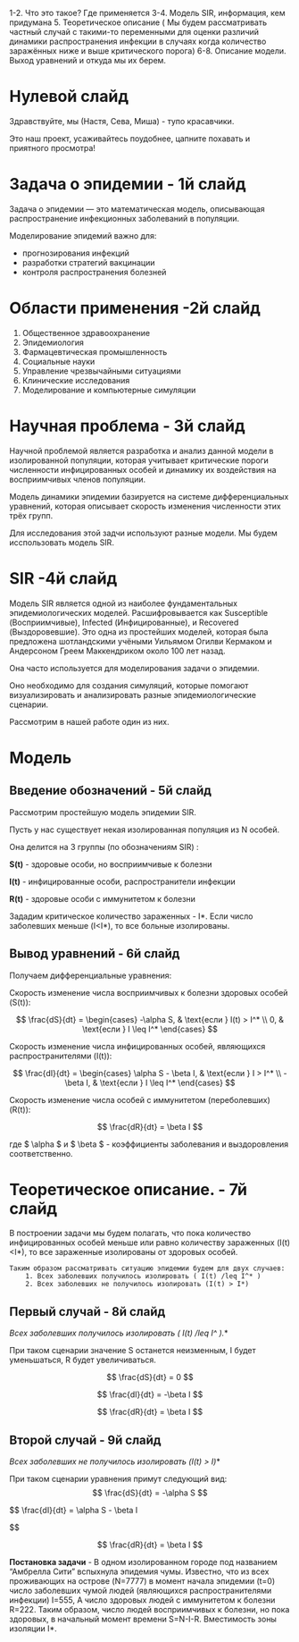 1-2. Что это такое? Где применяется
3-4. Модель SIR, информация, кем придумана
5. Теоретическое описание ( Мы будем рассматривать частный случай с такими-то переменными для оценки различий динамики распространения инфекции в случаях когда количество заражённых ниже и выше критического порога) 
6-8. Описание модели. Выход уравнений и откуда мы их берем.

# Нулевой слайд 

Здравствуйте, мы (Настя, Сева, Миша) - тупо красавчики.

Это наш проект, усаживайтесь поудобнее, цапните похавать и приятного просмотра!

# Задача о эпидемии - 1й слайд

Задача о эпидемии — это математическая модель, описывающая распространение инфекционных заболеваний в популяции. 

Моделирование эпидемий важно для:
- прогнозирования инфекций
- разработки стратегий вакцинации 
- контроля распространения болезней

# Области применения -2й слайд

1. Общественное здравоохранение
2. Эпидемиология
3. Фармацевтическая промышленность
4. Социальные науки
5. Управление чрезвычайными ситуациями
6. Клинические исследования
7. Моделирование и компьютерные симуляции

# Научная проблема - 3й слайд

Научной проблемой является разработка и анализ данной модели в изолированной популяции, которая учитывает критические пороги численности инфицированных особей и динамику их воздействия на восприимчивых членов популяции.

Модель динамики эпидемии базируется на системе дифференциальных уравнений, которая описывает скорость изменения численности этих трёх групп.

Для исследования этой задчи используют разные модели. Мы будем исспользовать модель SIR.

# SIR -4й слайд

Модель SIR является одной из наиболее фундаментальных эпидемиологических моделей. Расшифровывается как Susceptible (Восприимчивые), Infected (Инфицированные), и Recovered (Выздоровевшие).
Это одна из простейших моделей, которая была предложена шотландскими учёными Уильямом Огилви Кермаком и Андерсоном Греем Маккендриком около 100 лет назад.

Она часто используется для моделирования задачи о эпидемии.

Оно необходимо для создания симуляций, которые помогают визуализировать и анализировать разные эпидемиологические сценарии.

Рассмотрим в нашей работе один из них.



# Модель

## Введение обозначений - 5й слайд

Рассмотрим простейшую модель эпидемии SIR. 

Пусть у нас существует некая изолированная популяция из N особей. 

Она делится на 3 группы (по обозначениям SIR) :

**S(t)** - здоровые особи, но восприимчивые к болезни

**I(t)** - инфицированные особи, распространители инфекции

**R(t)** - здоровые особи с иммунитетом к болезни

Зададим критическое количество зараженных - I*. Если число заболевших меньше (I<I*), то все больные изолированы.

## Вывод уравнений - 6й слайд

Получаем дифференциальные уравнения:

Скорость изменение числа восприимчивых к болезни здоровых особей (S(t)):

$$
\frac{dS}{dt} = 
\begin{cases} 
-\alpha S, & \text{если } I(t) > I^* \\
0, & \text{если } I \leq I^*
\end{cases}
$$

Скорость изменение числа инфицированных особей, являющихся распространителями (I(t)):

$$
\frac{dI}{dt} = 
\begin{cases} 
\alpha S - \beta I, & \text{если } I > I^* \\
-\beta I, & \text{если } I \leq I^*
\end{cases}
$$

Скорость изменение числа особей с иммунитетом (переболевших) (R(t)):

$$
\frac{dR}{dt} = \beta I
$$

где $ \alpha $ и $ \beta $ - коэффициенты заболевания и выздоровления соответственно.

# Теоретическое описание. - 7й слайд

В построении задачи мы будем полагать, что пока количество инфицированных особей меньше или равно количеству зараженных (I(t)<I*), то все зараженные изолированы от здоровых особей.

    Таким образом рассматривать ситуацию эпидемии будем для двух случаев:
        1. Всех заболевших получилось изолировать ( I(t) /leq I^* )
        2. Всех заболевших не получилось изолировать (I(t) > I*)

## Первый случай - 8й слайд

**Всех заболевших получилось изолировать ( I(t) /leq I^* ).** 

При таком сценарии значение S останется неизменным, I будет уменьшаться, R будет увеличиваться. 

$$
\frac{dS}{dt} = 0
$$

$$
\frac{dI}{dt} = -\beta I
$$

$$
\frac{dR}{dt} = \beta I
$$

## Второй случай - 9й слайд

**Всех заболевших не получилось изолировать (I(t) > I*)**

При таком сценарии уравнения примут следующий вид:
$$
\frac{dS}{dt} = -\alpha S
$$

$$
\frac{dI}{dt} = \alpha S - \beta I

$$

$$
\frac{dR}{dt} = \beta I
$$

**Постановка задачи** - В одном изолированном городе под названием “Амбрелла Сити” вспыхнула эпидемия чумы. Известно, что из всех проживающих на острове (N=7777) в момент начала эпидемии (t=0) число заболевших чумой людей (являющихся распространителями инфекции) I=555, А число здоровых людей с иммунитетом к болезни R=222. Таким образом, число людей восприимчивых к болезни, но пока здоровых, в начальный момент времени S=N-I-R. Вместимость зоны изоляции I*.

